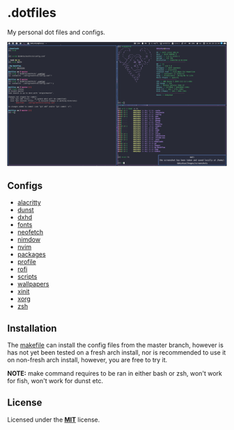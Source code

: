 # .dotfiles

My personal dot files and configs.

![My Rice](./rice.png)

## Configs

* [alacritty](https://github.com/dakyskye/dotfiles/tree/master/alacritty/README.md)
* [dunst](https://github.com/dakyskye/dotfiles/tree/master/dunst/README.md)
* [dxhd](https://github.com/dakyskye/dotfiles/tree/master/dxhd/README.md)
* [fonts](https://github.com/dakyskye/dotfiles/tree/master/fonts/README.md)
* [neofetch](https://github.com/dakyskye/dotfiles/tree/master/neofetch/README.md)
* [nimdow](https://github.com/dakyskye/dotfiles/tree/master/nimdow/README.md)
* [nvim](https://github.com/dakyskye/dotfiles/tree/master/nvim/README.md)
* [packages](https://github.com/dakyskye/dotfiles/tree/master/packages/README.md)
* [profile](https://github.com/dakyskye/dotfiles/tree/master/profile/README.md)
* [rofi](https://github.com/dakyskye/dotfiles/tree/master/rofi/README.md)
* [scripts](https://github.com/dakyskye/dotfiles/tree/master/scripts/README.md)
* [wallpapers](https://github.com/dakyskye/dotfiles/tree/master/wallpapers/README.md)
* [xinit](https://github.com/dakyskye/dotfiles/tree/master/xinit/README.md)
* [xorg](https://github.com/dakyskye/dotfiles/tree/master/xorg.conf.d/README.md)
* [zsh](https://github.com/dakyskye/dotfiles/tree/master/zsh/README.md)

## Installation

The [makefile](https://github.com/dakyskye/dotfiles/tree/master/makefile) can install the config files from the master branch, however is has not yet been tested on a fresh arch install, nor is recommended to use it on non-fresh arch install, however, you are free to try it.

**NOTE:** make command requires to be ran in either bash or zsh, won't work for fish, won't work for dunst etc.

## License

Licensed under the [**MIT**](https://choosealicense.com/licenses/mit/) license.
